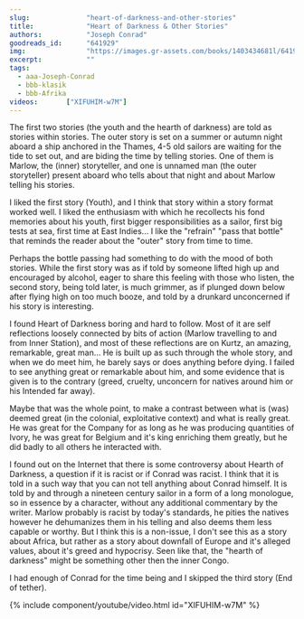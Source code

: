 ```yaml
---
slug:              "heart-of-darkness-and-other-stories"
title:             "Heart of Darkness & Other Stories"
authors:           "Joseph Conrad"
goodreads_id:      "641929"
img:               "https://images.gr-assets.com/books/1403434681l/641929.jpg"
excerpt:           ""
tags:
  - aaa-Joseph-Conrad
  - bbb-klasik
  - bbb-Afrika
videos:       ["XIFUHIM-w7M"]  
---
```


The first two stories (the youth and the hearth of darkness) are told as stories within stories. The outer story is set 
on a summer or autumn night aboard a ship anchored in the Thames, 4-5 old sailors are waiting for the tide to set out, 
and are biding the time by telling stories. One of them is Marlow, the (inner) storyteller, and one is unnamed man (the 
outer storyteller) present aboard who tells about that night and about Marlow telling his stories.

I liked the first story (Youth), and I think that story within a story format worked well. I liked the enthusiasm with 
which he recollects his fond memories about his youth, first bigger responsibilities as a sailor, first big tests at 
sea, first time at East Indies... I like the "refrain" "pass that bottle" that reminds the reader about the "outer" 
story from time to time. 

Perhaps the bottle passing had something to do with the mood of both stories. While the first story was as if told by 
someone lifted high up and encouraged by alcohol, eager to share this feeling with those who listen, the second story, 
being told later, is much grimmer, as if plunged down below after flying high on too much booze, and told by a drunkard 
unconcerned if his story is interesting. 

I found Heart of Darkness boring and hard to follow. Most of it are self reflections loosely connected by bits of 
action (Marlow travelling to and from Inner Station), and most of these reflections are on Kurtz, an amazing, remarkable, 
great man... He is built up as such through the whole story, and when we do meet him, he barely says or does anything 
before dying. I failed to see anything great or remarkable about him, and some evidence that is given is to the 
contrary (greed, cruelty, unconcern for natives around him or his Intended far away).

Maybe that was the whole point, to make a contrast between what is (was) deemed great (in the colonial, exploitative 
context) and what is really great. He was great for the Company for as long as he was producing quantities of Ivory, he 
was great for Belgium and it's king enriching them greatly, but he did badly to all others he interacted with.

I found out on the Internet that there is some controversy about Hearth of Darkness, a question if it is racist or if 
Conrad was racist. I think that it is told in a such way that you can not tell anything about Conrad himself. It is told 
by and through a nineteen century sailor in a form of a long monologue, so in essence by a character, without any 
additional commentary by the writer. Marlow probably is racist by today's standards, he pities the natives however he 
dehumanizes them in his telling and also deems them less capable or worthy. But I think this is a non-issue, I don't 
see this as a story about Africa, but rather as a story about downfall of Europe and it's alleged values, about it's 
greed and hypocrisy. Seen like that, the "hearth of darkness" might be something other then the inner Congo.


I had enough of Conrad for the time being and I skipped the third story (End of tether).

{% include component/youtube/video.html id="XIFUHIM-w7M" %}